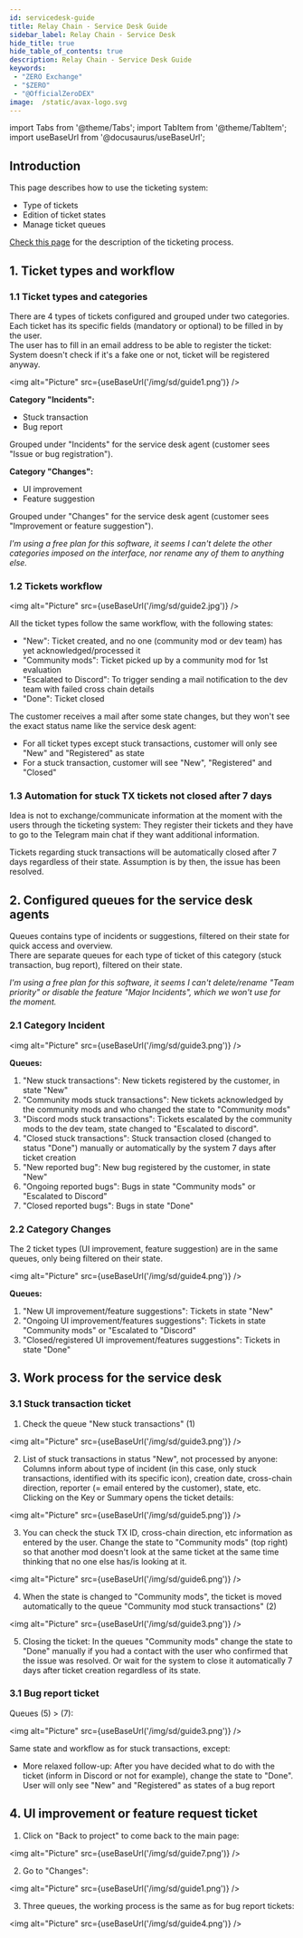 ```yaml
---
id: servicedesk-guide
title: Relay Chain - Service Desk Guide
sidebar_label: Relay Chain - Service Desk
hide_title: true
hide_table_of_contents: true
description: Relay Chain - Service Desk Guide
keywords:
 - "ZERO Exchange"
 - "$ZERO"
 - "@OfficialZeroDEX"
image:  /static/avax-logo.svg
---
```


import Tabs from '@theme/Tabs';
import TabItem from '@theme/TabItem';
import useBaseUrl from '@docusaurus/useBaseUrl';

## Introduction

This page describes how to use the ticketing system:
* Type of tickets
* Edition of ticket states
* Manage ticket queues

[Check this page](servicedesk-info.md) for the description of the ticketing process.

## 1. Ticket types and workflow 

### 1.1 Ticket types and categories

There are 4 types of tickets configured and grouped under two categories.  Each ticket has its specific fields (mandatory or optional) to be filled in by the user.  
The user has to fill in an email address to be able to register the ticket: System doesn't check if it's a fake one or not, ticket will be registered anyway.  

<img alt="Picture" src={useBaseUrl('/img/sd/guide1.png')} />  

**Category "Incidents":**  
* Stuck transaction
* Bug report

Grouped under "Incidents" for the service desk agent (customer sees "Issue or bug registration").
 
**Category "Changes":**
* UI improvement
* Feature suggestion

Grouped under "Changes" for the service desk agent (customer sees "Improvement or feature suggestion").

*I'm using a free plan for this software, it seems I can't delete the other categories imposed on the interface, nor rename any of them to anything else.*


### 1.2 Tickets workflow

<img alt="Picture" src={useBaseUrl('/img/sd/guide2.jpg')} />  

All the ticket types follow the same workflow, with the following states:
* "New": Ticket created, and no one (community mod or dev team) has yet acknowledged/processed it
* "Community mods": Ticket picked up by a community mod for 1st evaluation
* "Escalated to Discord": To trigger sending a mail notification to the dev team with failed cross chain details
* "Done": Ticket closed


The customer receives a mail after some state changes, but they won't see the exact status name like the service desk agent:
* For all ticket types except stuck transactions, customer will only see "New" and "Registered" as state
* For a stuck transaction, customer will see "New", "Registered" and "Closed"


### 1.3 Automation for stuck TX tickets not closed after 7 days

Idea is not to exchange/communicate information at the moment with the users through the ticketing system: They register their tickets and they have to go to the Telegram main chat if they want additional information.

Tickets regarding stuck transactions will be automatically closed after 7 days regardless of their state.  Assumption is by then, the issue has been resolved.

## 2. Configured queues for the service desk agents

Queues contains type of incidents or suggestions, filtered on their state for quick access and overview.  
There are separate queues for each type of ticket of this category (stuck transaction, bug report), filtered on their state.

_I'm using a free plan for this software, it seems I can't delete/rename "Team priority" or disable the feature "Major Incidents", which we won't use for the moment._

### 2.1 Category Incident

<img alt="Picture" src={useBaseUrl('/img/sd/guide3.png')} />  

**Queues:**
1.	"New stuck transactions": New tickets registered by the customer, in state "New"
1.	"Community mods stuck transactions": New tickets acknowledged by the community mods and who changed the state to "Community mods" 
1.	"Discord mods stuck transactions": Tickets escalated by the community mods to the dev team, state changed to "Escalated to discord".  
1.	"Closed stuck transactions": Stuck transaction closed (changed to status "Done") manually or automatically by the system 7 days after ticket creation
1.	"New reported bug": New bug registered by the customer, in state "New"
1.	"Ongoing reported bugs": Bugs in state "Community mods" or "Escalated to Discord"
1.	"Closed reported bugs": Bugs in state "Done"


### 2.2 Category Changes

The 2 ticket types (UI improvement, feature suggestion) are in the same queues, only being filtered on their state.  

<img alt="Picture" src={useBaseUrl('/img/sd/guide4.png')} />  

**Queues:**
1. "New UI improvement/feature suggestions": Tickets in state "New"
1. "Ongoing UI improvement/features suggestions": Tickets in state "Community mods" or "Escalated to "Discord"
1. "Closed/registered UI improvement/features suggestions": Tickets in state "Done"


## 3. Work process for the service desk


### 3.1 Stuck transaction ticket

1. Check the queue "New stuck transactions" (1)  

<img alt="Picture" src={useBaseUrl('/img/sd/guide3.png')} />  

2. List of stuck transactions in status "New", not processed by anyone: Columns inform about type of incident (in this case, only stuck transactions, identified with its specific icon), creation date, cross-chain direction, reporter (= email entered by the customer), state, etc.  
  Clicking on the Key or Summary opens the ticket details:  

<img alt="Picture" src={useBaseUrl('/img/sd/guide5.png')} />  

3.	You can check the stuck TX ID, cross-chain direction, etc information as entered by the user.  Change the state to "Community mods" (top right)  so that another mod doesn't look at the same ticket at the same time thinking that no one else has/is looking at it.  

<img alt="Picture" src={useBaseUrl('/img/sd/guide6.png')} />  

4.	When the state is changed to "Community mods", the ticket is moved automatically to the queue "Community mod stuck transactions" (2)  

<img alt="Picture" src={useBaseUrl('/img/sd/guide3.png')} />  

5.	Closing the ticket: In the queues "Community mods" change the state to "Done" manually if you had a contact with the user who confirmed that the issue was resolved.  Or wait for the system to close it automatically 7 days after ticket creation regardless of its state.  


### 3.1 Bug report ticket

Queues (5) > (7):  

<img alt="Picture" src={useBaseUrl('/img/sd/guide3.png')} /> 

Same state and workflow as for stuck transactions, except:
*	More relaxed follow-up: After you have decided what to do with the ticket (inform in Discord or not for example), change the state to "Done".  User will only see "New" and "Registered" as states of a bug report


## 4. UI improvement or feature request ticket

1. Click on "Back to project" to come back to the main page:  

<img alt="Picture" src={useBaseUrl('/img/sd/guide7.png')} />  

2. Go to "Changes":  

<img alt="Picture" src={useBaseUrl('/img/sd/guide1.png')} />  

3. Three queues, the working process is the same as for bug report tickets:  

<img alt="Picture" src={useBaseUrl('/img/sd/guide4.png')} />
